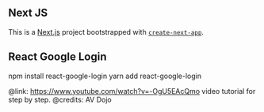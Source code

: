 
## Next JS

This is a [Next.js](https://nextjs.org/) project bootstrapped with [`create-next-app`](https://github.com/vercel/next.js/tree/canary/packages/create-next-app).

## React Google Login

npm install react-google-login
yarn add react-google-login

@link: https://www.youtube.com/watch?v=-OgU5EAcQmo  video tutorial for step by step.
@credits: AV Dojo

